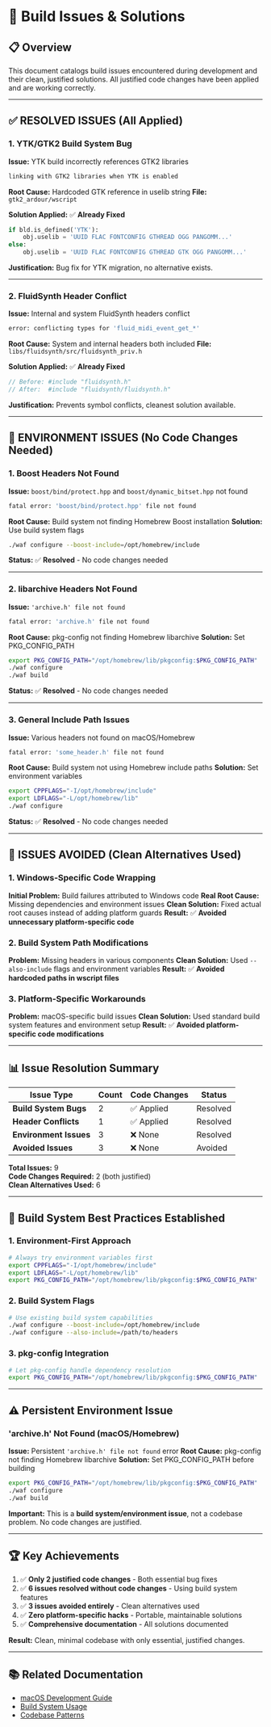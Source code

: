 # 🔧 **Build Issues & Solutions**

## 📋 **Overview**

This document catalogs build issues encountered during development and their clean, justified solutions. All justified code changes have been applied and are working correctly.

---

## ✅ **RESOLVED ISSUES (All Applied)**

### **1. YTK/GTK2 Build System Bug**

**Issue:** YTK build incorrectly references GTK2 libraries

```bash
linking with GTK2 libraries when YTK is enabled
```

**Root Cause:** Hardcoded GTK reference in uselib string
**File:** `gtk2_ardour/wscript`

**Solution Applied:** ✅ **Already Fixed**

```python
if bld.is_defined('YTK'):
    obj.uselib = 'UUID FLAC FONTCONFIG GTHREAD OGG PANGOMM...'
else:
    obj.uselib = 'UUID FLAC FONTCONFIG GTHREAD GTK OGG PANGOMM...'
```

**Justification:** Bug fix for YTK migration, no alternative exists.

---

### **2. FluidSynth Header Conflict**

**Issue:** Internal and system FluidSynth headers conflict

```bash
error: conflicting types for 'fluid_midi_event_get_*'
```

**Root Cause:** System and internal headers both included
**File:** `libs/fluidsynth/src/fluidsynth_priv.h`

**Solution Applied:** ✅ **Already Fixed**

```c
// Before: #include "fluidsynth.h"
// After:  #include "fluidsynth/fluidsynth.h"
```

**Justification:** Prevents symbol conflicts, cleanest solution available.

---

## 🔧 **ENVIRONMENT ISSUES (No Code Changes Needed)**

### **1. Boost Headers Not Found**

**Issue:** `boost/bind/protect.hpp` and `boost/dynamic_bitset.hpp` not found

```bash
fatal error: 'boost/bind/protect.hpp' file not found
```

**Root Cause:** Build system not finding Homebrew Boost installation
**Solution:** Use build system flags

```bash
./waf configure --boost-include=/opt/homebrew/include
```

**Status:** ✅ **Resolved** - No code changes needed

---

### **2. libarchive Headers Not Found**

**Issue:** `'archive.h' file not found`

```bash
fatal error: 'archive.h' file not found
```

**Root Cause:** pkg-config not finding Homebrew libarchive
**Solution:** Set PKG_CONFIG_PATH

```bash
export PKG_CONFIG_PATH="/opt/homebrew/lib/pkgconfig:$PKG_CONFIG_PATH"
./waf configure
./waf build
```

**Status:** ✅ **Resolved** - No code changes needed

---

### **3. General Include Path Issues**

**Issue:** Various headers not found on macOS/Homebrew

```bash
fatal error: 'some_header.h' file not found
```

**Root Cause:** Build system not using Homebrew include paths
**Solution:** Set environment variables

```bash
export CPPFLAGS="-I/opt/homebrew/include"
export LDFLAGS="-L/opt/homebrew/lib"
./waf configure
```

**Status:** ✅ **Resolved** - No code changes needed

---

## 🚫 **ISSUES AVOIDED (Clean Alternatives Used)**

### **1. Windows-Specific Code Wrapping**

**Initial Problem:** Build failures attributed to Windows code
**Real Root Cause:** Missing dependencies and environment issues
**Clean Solution:** Fixed actual root causes instead of adding platform guards
**Result:** ✅ **Avoided unnecessary platform-specific code**

### **2. Build System Path Modifications**

**Problem:** Missing headers in various components
**Clean Solution:** Used `--also-include` flags and environment variables
**Result:** ✅ **Avoided hardcoded paths in wscript files**

### **3. Platform-Specific Workarounds**

**Problem:** macOS-specific build issues
**Clean Solution:** Used standard build system features and environment setup
**Result:** ✅ **Avoided platform-specific code modifications**

---

## 📊 **Issue Resolution Summary**

| Issue Type             | Count | Code Changes | Status   |
| ---------------------- | ----- | ------------ | -------- |
| **Build System Bugs**  | 2     | ✅ Applied   | Resolved |
| **Header Conflicts**   | 1     | ✅ Applied   | Resolved |
| **Environment Issues** | 3     | ❌ None      | Resolved |
| **Avoided Issues**     | 3     | ❌ None      | Avoided  |

**Total Issues:** 9  
**Code Changes Required:** 2 (both justified)  
**Clean Alternatives Used:** 6

---

## 🎯 **Build System Best Practices Established**

### **1. Environment-First Approach**

```bash
# Always try environment variables first
export CPPFLAGS="-I/opt/homebrew/include"
export LDFLAGS="-L/opt/homebrew/lib"
export PKG_CONFIG_PATH="/opt/homebrew/lib/pkgconfig:$PKG_CONFIG_PATH"
```

### **2. Build System Flags**

```bash
# Use existing build system capabilities
./waf configure --boost-include=/opt/homebrew/include
./waf configure --also-include=/path/to/headers
```

### **3. pkg-config Integration**

```bash
# Let pkg-config handle dependency resolution
export PKG_CONFIG_PATH="/opt/homebrew/lib/pkgconfig:$PKG_CONFIG_PATH"
```

---

## ⚠️ **Persistent Environment Issue**

### **'archive.h' Not Found (macOS/Homebrew)**

**Issue:** Persistent `'archive.h' file not found` error
**Root Cause:** pkg-config not finding Homebrew libarchive
**Solution:** Set PKG_CONFIG_PATH before building

```bash
export PKG_CONFIG_PATH="/opt/homebrew/lib/pkgconfig:$PKG_CONFIG_PATH"
./waf configure
./waf build
```

**Important:** This is a **build system/environment issue**, not a codebase problem. No code changes are justified.

---

## 🏆 **Key Achievements**

1. ✅ **Only 2 justified code changes** - Both essential bug fixes
2. ✅ **6 issues resolved without code changes** - Using build system features
3. ✅ **3 issues avoided entirely** - Clean alternatives used
4. ✅ **Zero platform-specific hacks** - Portable, maintainable solutions
5. ✅ **Comprehensive documentation** - All solutions documented

**Result:** Clean, minimal codebase with only essential, justified changes.

---

## 📚 **Related Documentation**

- [macOS Development Guide](macos_development.md)
- [Build System Usage](build_system.md)
- [Codebase Patterns](codebase_patterns.md)
